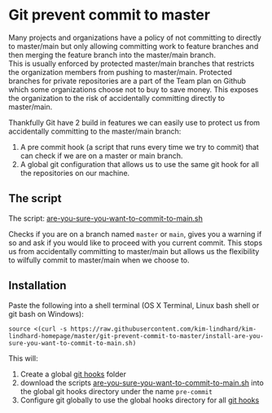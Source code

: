 # Git prevent commit to master

Many projects and organizations have a policy of not committing to directly to master/main but only allowing committing work to feature branches and then merging the feature branch into the master/main branch.  
This is usually enforced by protected master/main branches that restricts the organization members from pushing to master/main. Protected branches for private repositories are a part of the Team plan on Github which some organizations choose not to buy to save money. This exposes the organization to the risk of accidentally committing directly to master/main.

Thankfully Git have 2 build in features we can easily use to protect us from accidentally committing to the master/main branch:

1. A pre commit hook (a script that runs every time we try to commit) that can check if we are on a master or main branch.
1. A global git configuration that allows us to use the same git hook for all the repositories on our machine.

## The script

The script: [are-you-sure-you-want-to-commit-to-main.sh](https://raw.githubusercontent.com/kim-lindhard/kim-lindhard-homepage/master/git-prevent-commit-to-master/are-you-sure-you-want-to-commit-to-main.sh) 

Checks if you are on a branch named `master` or `main`, gives you a warning if so and ask if you would like to proceed with you current commit. This stops us from accidentally committing to master/main but allows us the flexibility to wilfully commit to master/main when we choose to. 

## Installation

Paste the following into a shell terminal (OS X Terminal, Linux bash shell or git bash on Windows):

``` shell
source <(curl -s https://raw.githubusercontent.com/kim-lindhard/kim-lindhard-homepage/master/git-prevent-commit-to-master/install-are-you-sure-you-want-to-commit-to-main.sh)
```

This will:
1. Create a global [git hooks](https://git-scm.com/book/en/v2/Customizing-Git-Git-Hooks) folder
1. download the scripts [are-you-sure-you-want-to-commit-to-main.sh](https://raw.githubusercontent.com/kim-lindhard/kim-lindhard-homepage/master/git-prevent-commit-to-master/are-you-sure-you-want-to-commit-to-main.sh) into the global git hooks directory under the name `pre-commit`
1. Configure git globally to use the global hooks directory for all [git hooks](https://git-scm.com/book/en/v2/Customizing-Git-Git-Hooks)